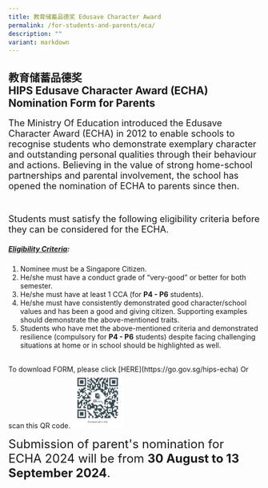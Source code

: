 ```yaml
---
title: 教育储蓄品德奖 Edusave Character Award
permalink: /for-students-and-parents/eca/
description: ""
variant: markdown
---
```

## 教育储蓄品德奖 <br>HIPS Edusave Character Award (ECHA) Nomination Form for Parents

<span style="font-size:18px;">The Ministry Of Education introduced the Edusave Character Award (ECHA) in 2012 to enable schools to recognise students who demonstrate exemplary character and outstanding personal qualities through their behaviour and actions. Believing in the value of strong home-school partnerships and parental involvement, the school has opened the nomination of ECHA to parents since then.</span>

<br>

<span style="font-size:18px;">Students must satisfy the following eligibility criteria before they can be considered for the ECHA.</span>
       
##### <u>Eligibility Criteria</u>:
1. Nominee must be a Singapore Citizen. 
2. He/she must have a conduct grade of “very-good” or better for both semester.
3. He/she must have at least 1 CCA (for **P4 - P6** students).
4. He/she must have consistently demonstrated good character/school values and has been a good and giving citizen. Supporting examples should demonstrate the above-mentioned traits.  
5. Students who have met the above-mentioned criteria and demonstrated resilience (compulsory for **P4 - P6** students) despite facing challenging situations at home or in school should be highlighted as well.

<br>
To download FORM, please click [HERE](https://go.gov.sg/hips-echa) Or scan this QR code. 
<img style="width: 20%;" src="/images/QR%20code/echa%20form.png" align="centre">
<br>

<span style="font-size:24px;">Submission of parent's nomination for ECHA 2024 will be from **30 August to 13 September 2024**.</span>
